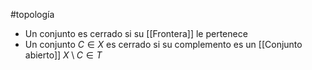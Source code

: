 #topología 

- Un conjunto es cerrado si su [[Frontera]] le pertenece
- Un conjunto $C \in X$ es cerrado si su complemento es un [[Conjunto abierto]] $X \setminus C \in T$
